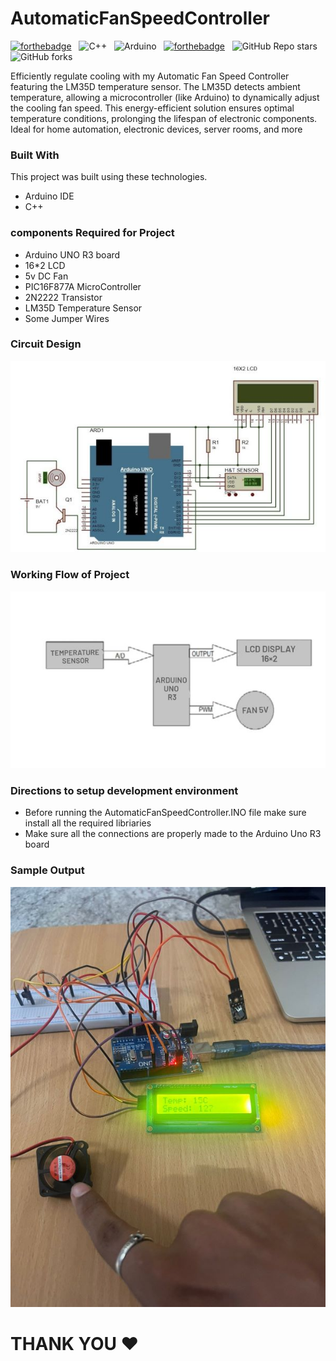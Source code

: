 # AutomaticFanSpeedController
[![forthebadge](https://forthebadge.com/images/badges/built-with-love.svg)](https://forthebadge.com) &nbsp;
![C++](https://img.shields.io/badge/c++-%2300599C.svg?style=for-the-badge&logo=c%2B%2B&logoColor=white) &nbsp;
![Arduino](https://img.shields.io/badge/-Arduino-00979D?style=for-the-badge&logo=Arduino&logoColor=white) &nbsp;
[![forthebadge](https://forthebadge.com/images/badges/open-source.svg)](https://forthebadge.com) &nbsp;
![GitHub Repo stars](https://img.shields.io/github/stars/bandidhanush/AutomaticFanSpeedController?color=red&logo=github&style=for-the-badge) &nbsp;
![GitHub forks](https://img.shields.io/github/forks/bandidhanush/AutomaticFanSpeedController?color=red&logo=github&style=for-the-badge)

Efficiently regulate cooling with my Automatic Fan Speed Controller featuring the LM35D temperature sensor. The LM35D detects ambient temperature, allowing a microcontroller (like Arduino) to dynamically adjust the cooling fan speed. This energy-efficient solution ensures optimal temperature conditions, prolonging the lifespan of electronic components. Ideal for home automation, electronic devices, server rooms, and more

### Built With

This project was built using these technologies.

- Arduino IDE
- C++

### components Required for Project 
- Arduino UNO R3 board 
- 16*2 LCD 
- 5v DC Fan
- PIC16F877A MicroController
- 2N2222 Transistor
- LM35D Temperature Sensor
- Some Jumper Wires

### Circuit Design
![alt text](https://github.com/bandidhanush/AutomaticFanSpeedController/blob/main/2.jpg?raw=true)

### Working Flow of Project
![alt text](https://github.com/bandidhanush/AutomaticFanSpeedController/blob/main/1.jpg?raw=true)


### Directions to setup development environment
- Before running the AutomaticFanSpeedController.INO file make sure install all the required libriaries 
- Make sure all the connections are properly made to the Arduino Uno R3 board  

### Sample Output 
![alt text](https://github.com/bandidhanush/AutomaticFanSpeedController/blob/main/3.jpg?raw=true)

#                                                     THANK YOU ❤️

